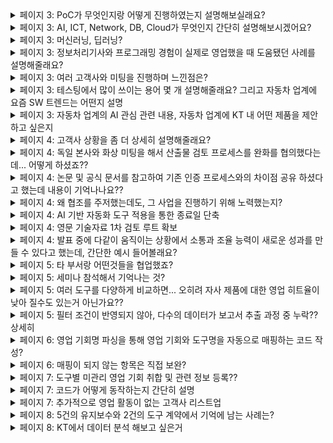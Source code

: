<details markdown = "1">
<summary>페이지 3: PoC가 무엇인지랑 어떻게 진행하였는지 설명해보실래요?</summary>
PoC(Proof of Concept)는 솔루션의 기능과 효용성을 실제 환경에서 검증해 보여주는 것입니다. <br>
PoC의 경우 도구 지원실에서 지원을 가는 시간이 오래걸려, 제가 그전에 간단하게 도구 사용법을 보여드리고자 시연을 진행하였습니다.<br>
</details>

<details markdown = "1">
<summary>페이지 3: AI, ICT, Network, DB, Cloud가 무엇인지 간단히 설명해보시겠어요?</summary>
AI는 컴퓨터가 인간과 유사한 문제 해결 능력을 갖출 수 있도록 하는 기술을 뜻합니다.<br>
ICT는 정보 기술(IT)과 통신 기술(CT)를 결합하여 데이터를 생성,전송,활용 하는 전반적인 기술을 뜻합니다.<br>
Network는 여러 장비나 시스템이 데이터를 주고받을 수 있게 연결하는 기술을 뜻하고, DB는 데이터를 구조화하여 저장하고 관리하는 시스템을 뜻합니다.<br>
Cloud는 인터넷을 통해 서버나 스토리지와 같은 컴퓨팅 자원등을 필요한 만큼 빌려쓸 수 있는 기술을 뜻합니다.<br>
<br>
AICT : ICT(정보 통신 기술) + AI<br>
</details>

<details markdown = "1">
<summary>페이지 3: 머신러닝, 딥러닝?</summary>
머신러닝은 컴퓨터가 명시적인 프로그래밍 없이, 데이터를 통해 패턴(수작업으로 특징 추출)을 학습하여 예측 또는 분류를 진행하는 것<br>
딥러닝은 머신러닝의 하위분야로, 데이터로부터 직접 특성을 추출하여 예측하거나 분류하는 기술 
</details>

<details markdown = "1">
<summary>페이지 3: 정보처리기사와 프로그래밍 경험이 실제로 영업했을 때 도움됐던 사례를 설명해줄래요?</summary>
고객분들께서 국제 표준 기반으로 프로젝트 외주를 맡기시고자 할때, 
정보처리기사에서 배웠던 V 모델이라는 개념이 많이 활용되었던 것 같습니다.<br>
예를들어 고객사분께서 아키텍처 설계까지는 저희가 하고 그 이후 프로세스를 외주를 맡길려한다! 라고 하셨을때<br>
아 그러면 단위 설계랑 구현부터 시스템 시험까지의 견적을 원하시는구나를 바로 캐치할 수 있었던 것 같습니다.<br>
<br>
실제 프로그래밍 경험은 샘플 코드를 기반으로 도구를 시연할때 도움이 많이 되었습니다.<br>
저 혼자 가서 영업 활동을 하더라도, 저에게 이 코드가 왜 표준 상 위반이 되는거죠? 라고 여쭤보셨을 때,<br>
현재 코드의 로직 또는 구조가 이렇기에 위반으로 도구상에서 검출되었다라고 말씀드릴 수 있었습니다.<br>
</details>

<details markdown = "1">
<summary>페이지 3: 여러 고객사와 미팅을 진행하며 느낀점은?</summary>
제가 여러 고객사와 미팅을 진행하면서 가장 크게 느낀점은 고객마다 니즈와 의사결정 구조가 전혀 다르다는 것이였습니다.<br>
어떤 고객은 기술 세부사항에 집중하는 반면, 또 다른 고객은 납품일정과 비용과 같은 현실적인 측면에 큰 관심을 보이셨습니다.<br>
그래서 단순히 제품 기능을 설명하는 것을 넘어, 고객분께서 담당하는 하드웨어, 포지션, 직무에 따라 대사를 바구고 관점이 맞추는 소통을 느꼈습니다.<br>
<br>
그리고 고객의 말 이면에 숨어있는 Pain Point나 니즈를 파악하려는 태도가 필요하다는 것을 체감했던 같습니다.<br>
<br>
ex) 이런 검증을 하려고 도구를 검토중 -> 요청하신 도구보단 다른 제품이 적합할때 소개 흐름을 자연스럽게 전환<br>
해외 완성차 업체를 대응하려고 사는데 좀 걱정이 되네요 -> 이에 대한 대응 사례를 정리해서 달라<br>
</details>

<details markdown = "1">
<summary>페이지 3: 테스팅에서 많이 쓰이는 용어 몇 개 설명해줄래요? 그리고 자동차 업계에 요즘 SW 트렌드는 어떤지 설명</summary>
정적분석과 동적분석에 대해 설명드리겠습니다.<br>
정적분석은 코드를 실제로 실행하지 않고 소스코드 자체를 분석해 런타임 에러, 코딩 규칙검사, 품질 메트릭을 검출하는 것 <br>
동적 분석은 코드를 실제로 실행시키면서 런타임 환경에서의 오류(메모리릭, 버퍼오버플로우)를 탐지하는 것<br>
단위 테스트는 개별 모듈이 정확히 동작하는지 확인하는 것이고, 통합 테스트는 모듈 간에 결합 시 정상적으로 작동하는지 확인하는 과정<br>
<br>
자동차 업계에 가장 화두는 SDV(Software Defined Vehicle) 입니다.<br>
SDV란 기존 하드웨어 중심이였던 자동차를 소프트웨어 개념으로 다룬 용어입니다.<br>
이를 통해 차량의 전반적인 성능 자체를 OTA(On the air)를 통해 업데이트하며, 고객 만족을 높일 수 있고, 기존처럼 수십 개 ECU를 두눈것이 아닌, 하나의 중앙 소프트웨어 모듈로 통합함으로서 SW 관련 비용을 절감하여 합리적인 가격에 고객들께 제공.
</details>

<details markdown = "1">
<summary>페이지 3: 자동차 업계의 AI 관심 관련 내용, 자동차 업계에 KT 내 어떤 제품을 제안하고 싶은지</summary>
우선 자율주행에 AI를 접목하려는 노력이 보였던 것 같습니다. AI 기반 컴퓨터 비전이나 딥러닝을 이용하여 라이다 센서 데이터를 실시간으로 분석하고, 차량이 스스로 판단제어를 할 수 있도록 노력하는 것 같습니다.<br>
그리고 생산 현장에서 수집되는 데이터 기반으로 불량이나 설비고장 예측을 수행해 라인 최적화에도 활용하고 있습니다.<br>
<br>
저는 KT 제품 중 HPC(클라우드 기반 고성능 컴퓨팅) 기반의 엔지니어링 플랫폼 서비스를 제안하고 싶습니다.<br>
최근 자동차 업계에서는 디지털 트윈을 기반으로 시뮬레이션을 진행하거나, 자율주행 데이터를 분석, 전장 부품의 가상 테스트를 위해 고성능 컴퓨팅 자원에 대한 수요가 늘어나고 있습니다.<br>
중견급 부품사나 연구 조직은 온프레미스 방식의 고사양 서버를 자체 구축하기엔 비용과 관리 부담이 큽니다.<br>
해당 기업들을 대상으로 유연한 클라우드 리소스를 제공하고, 엔드투엔드 연결로 보안성을 제공하는 엔지니어링 플랫폼 서비스를 제안해보고 싶습니다.<br>
</details>

<details markdown = "1">
<summary>페이지 4: 고객사 상황을 좀 더 상세히 설명해줄래요?</summary>
고객사는 독일에 본사를 둔 자동차 부품사였고, 한국 완성차 업체를 대상으로 한 사업 입찰에 참여하는 상황입니다.<br>
이때 고객사는 하드웨어 자체적으로는 경험이 풍부했지만, 한국 완성차 업체를 대상으로한 SW 경험이 없어 저희 쪽에 턴키 방식으로 외주를 맡긴하는 형태로 제안하고 있는 상황이였습니다.<br>
이를 위해 독일 본사와 한국 완성차 업체 모두에게 기술력 자료와 산출물 샘플을 전달해야했지만 몇가지 어려움이 있었습니다/<br>
우선 일반적으로 당사에서는 ASPICE라는 국제 프로세스의 CL1 수준까지 대응해보았지만, 이 프로젝트는 CL2 수준에 대응이 필요했습니다.<br>
또한 용역을 마친 후 완성차 업체의 검토외에도, 독일 고객사 내부의 이중적이고 까다로운 태도를 별도로 통과해야 했습니다.<br>
<br>
이러한 까다로운 상황에 걱정한 실무부서는 여러 이유를 바탕으로 협조를 주저하셨던 상황입니다.</br>  
</details>

<details markdown = "1">
<summary>페이지 4: 독일 본사와 화상 미팅을 해서 산출물 검토 프로세스를 완화를 협의했다는데... 어떻게 하셨죠??</summary>
기존에 다른 고객사에 제공했던 산출물 포맷을, 보안 이슈가 없는 범위 내에서 사전 공유한 후, 미팅을 진행하였습니다.<br>
미팅에서는 독일 본사에서 요청한 4개 항목 중 '추적성' 외에는, 저희가 기존에 수행하던 방식으로도 실효성을 확보할 수 있다는 점을 강조했고, 이 부분에 대해 상호 합의하여 검토 항목을 조정할 수 있었습니다.
</details>

<details markdown = "1">
<summary>페이지 4: 논문 및 공식 문서를 참고하여 기존 인증 프로세스와의 차이점 공유 하셨다고 했는데 내용이 기억나나요??</summary>
저희가 기존에 사업을 진행해봤던 레벨은 ASPICE CL1 기준이였습니다. 이는 보통 프로세스를 수행하엿는가? 여부에 초점을 두었다면 그 다음 레벨은 CL2의 경우 수행여부 뿐만 아니라, 프로세스 관리 체계를 확실히 구축해야 한다는 점에서 차이.
</details>

<details markdown = "1">
<summary>페이지 4: 왜 협조를 주저했는데도, 그 사업을 진행하기 위해 노력했는지?</summary>
저는 이 사업이 단순히 한 건의 프로젝트가 아니라 전략적으로 중요한 기회라고 판단했습니다.<br>
2021년 이후로 당사는 독일 고객사와의 계약 이력이 전무했고,
대부분 국내 OEM 중심의 내수 시장에 집중해왔기 때문에,
장기적으로 기업이 성장하고 외형을 키우기 위해서는 해외 고객사 기반을 확장할 필요가 있다고 생각했습니다.<br>
특히 독일 본사와 기술적인 신뢰를 확보해놓는다면,
비록 이번 사업은 수주에 실패하더라도 후속 기회로 이어질 수 있다고 판단해,
힘들더라도 내부를 설득하고 직접 대응하며 끝까지 추진했습니다.<br>  
</details>

<details markdown = "1">
<summary>페이지 4: AI 기반 자동화 도구 적용을 통한 종료일 단축</summary>
검증 쪽 한 부서에서는 현재 진행하고 있는 사업의 종료일보다 해당 사업 착수일이 더 빠른 상황이였습니다.<br>
이때 기존 사업 종료일을 앞 당기기 위해 타 부서에서 내부적으로 개발하여 사용 중인 AI 기반 자동화 도구 협조를 통해 종료일을 단축시킬 수 있었습니다.<br>
</details>

<details markdown = "1">
<summary>페이지 4: 영문 기술자료 1차 검토 루트 확보</summary>
당시 독일 본사에 계신 한국인 개발자 두 분께서 저희가 작성한 영문 기술 자료의 용어와 표현이 기술적으로 정확한지 1차로 검토해주실 수 있는 상황이었습니다.
덕분에 내부 커뮤니케이션 부담을 줄이고, 보다 신뢰도 높은 자료로 전달할 수 있었습니다.
</details>

<details markdown = "1">
<summary>페이지 4: 발표 중에 다같이 움직이는 상황에서 소통과 조율 능력이 새로운 성과를 만들 수 있다고 했는데, 간단한 예시 들어볼래요?</summary>
예를들어 통합 솔루션이 아닌, 여러 부서에서 담당하는 개별 솔루션을 합쳐서 제안 드린다고 했을 때<br>
각 조직에 정리된 자료와 기대효과를 전달하고, 일정이나 기술 우려가 있는 부서에는 사전 테스트나 PoC 진행으로 부담을 낮추는 방식으로 설득할 수 있을 것 같습니다.<br>
말씀드린 방식으로 협업을 이끌어낸다면 단순 패키지 제안이 아닌 고객 맞춤형 통합 솔루션을 제공드려 차별화된 경쟁력을 만들 수 있을것 같습니다.<br>
</details>

<details markdown = "1">
<summary>페이지 5: 타 부서랑 어떤것들을 협업했죠?</summary>
전략기획실과는 자료 구성과 가독성 개선 관련하여 협업을 진행하였고, 각 도구에 대한 연구소장님들과 기술적인 내용의 정확성 검토를 요청 드리고자 회의를 진행하였었습니다.<br>
마지막으로 법무팀과는 외부 공유 가능 여부 및 법적 리스크 검토를 요청드리고자 회의를 진행했었습니다.<br>
</details>

<details markdown = "1">
<summary>페이지 5: 세미나 참석해서 기억나는 것?</summary>
동적 시험을 진행할때 AI를 기반으로 테스트케이스를 자동으로 생성하는 세션이 기억에 남았었습니다.<br>
단순한 제품 소개가 아니라, 어떻게 고객이 기존 테스트 비용과 시간을 절감했는지 정량적으로 제시했던 점에서 인상깊었습니다.<br>
- Dspace, 파수, Vector라는 기업, qnx 블랙베리<br>
</details>

<details markdown = "1">
<summary>페이지 5: 여러 도구를 다양하게 비교하면... 오히려 자사 제품에 대한 영업 히트율이 낮아 질수도 있는거 아닌가요?? </summary>
네, 말씀하신 우려도 충분히 공감합니다.
제가 생각하는 세일즈는 객관적인 비교 자료를 기반으로, 고객의 니즈에 맞는 방향을 함께 고민하는 것이 오히려 신뢰를 쌓고 장기적인 관계를 만드는 길이라고 생각합니다.
<br>
실제로도 “우리 상황에서는 외산 제품보다 당사 솔루션이 더 적합하겠네요”라는 고객의 반응을 끌어내며, 오히려 저희 제품의 강점을 명확히 부각시킬 수 있었고, 이후 다른 도구나 기술용역 사업으로도 연결된 경험이 있습니다.
<br>
그리고 솔직히 말씀드리면, 고객의 실제 사용 환경 및 니즈를 먼저 파악한 뒤 불필요한 기능이지만 당사가 조금 불리한 항목인 경우,그 기능은 비교표에서 제외하고 전달드리기도 했습니다.
<br>
</details>


<details markdown = "1">
<summary>페이지 5: 필터 조건이 반영되지 않아, 다수의 데이터가 보고서 추출 과정 중 누락?? 상세히 </summary>
세일즈포스에서 도구 영업 기회를 추출할때는 '도구명'이나 '제품, 계약 관련 항목의 입력값을" 기준으로 필터링을 합니다.<br>
그런데 2018년 이전에 등록된 도구 영업 기회의 경우, 이 두가지 항목이 모두 누락되어 있어 필터 조건을 충족하지 못했고, 그로 인해 보고서 추출 시 해당 영업 기회가 포함되지 않는 문제가 있었습니다.<br>
저는 이 누락된 데이터를 식별하고 보완하기 위해 해당 프로젝트를 기획하고 진행하게 되었습니다.<br>
<br>
</details>

<details markdown = "1">
<summary>페이지 6: 영업 기회명 파싱을 통해 영업 기회와 도구명을 자동으로 매핑하는 코드 작성?</summary>
도구명이 A라고 가정했을 때, 과거의 영업 기회명에는 A라는 명칭이 아닌 도구의 사용 목적이나 대응 가능한 국제 표준이 기재된 경우가 많았습니다.
이로 인해 도구명을 기준으로 데이터를 조회할 경우 누락되는 사례가 자주 발생했습니다.
그래서 저는 영업 기회명을 파싱하고, 텍스트 유사도를 기반으로 도구명을 자동 매핑해 "도구명_유지보수" 또는 "도구명_구매" 형식으로 통일하는 코드를 작성해 일관되게 정리하였습니다.
</details>

<details markdown = "1">
<summary>페이지 6: 매핑이 되지 않는 항목은 직접 보완?</summary>
예를 한가지 설명드리자면, 자동차에는 ISO 26262라는 표준이 있고, 이를 대응하기 위해서는 다양한 도구들이 필요합니다.<br>
하지만 영업기회명에 "ISO 26262 대응을 위한 도구 구매"라고 적혀있는 경우, 해당 영업기회가 어떤 도구를 구입한것인지, 코드상으로 분류가 어려웠습니다.<br>
그래서 그 당시 담당했던 영업사원에게 어떤 도구를 판매하였는지 질문하고 반영하는 과정을 거치게 되었습니다.<br>
</details>

<details markdown = "1">
<summary>페이지 7: 도구별 미관리 영업 기회 취합 및 관련 정보 등록??</summary>
여기서 미관리 영업 기회 취합한 후, 추후 데이터 추출이 가능하도록 영업 기회명과 제품 분류 및 계약과 관련된 값을 일괄적으로 변경한 것입니다.  
</details>

<details markdown = "1">
<summary>페이지 7: 코드가 어떻게 동작하는지 간단히 설명</summary>
먼저, 저희 회사는 도구뿐만 아니라 외주 SW 개발, 3자 검증, 컨설팅 등 다양한 사업을 병행하고 있습니다.<br>
그런데 도구 관련 영업기회만 선별하려면, 영업기회명에 적힌 사업 유형을 기준으로 분류해야 했습니다.<br>
<br>
그래서 첫 번째 단계는, 영업기회명에 ‘외주’, ‘컨설팅’, ‘검증’ 등 도구 외 사업을 나타내는 키워드가 포함된 경우는 제외하는 방식으로 코드를 작성했습니다.<br>
<br>
두 번째 단계는, 남은 영업기회들을 코드가 한 줄씩 읽으면서, 해당 내용이 어떤 도구를 의미하고, 어떤 계약인지를(예: 유지보수, 구매) 담고 있는지 분석합니다. <br>
예를 들어 "정적 분석 유지보수"처럼 도구명이 직접 적혀 있진 않아도, 해당 도구의 기능과 계약 종류가 파악되면 자동으로 "도구명_유지보수" 형식으로 영업기회명을 변경하게 됩니다.<br>
<br>
마지막으로 이렇게 매핑된 결과를 엑셀 파일로 다시 출력해서, 세일즈포스에 일괄 반영할 수 있도록 했습니다.
</details>

<details markdown = "1">
<summary>페이지 7: 추가적으로 영업 활동이 없는 고객사 리스트업</summary>
해당 프로젝트를 진행하던 중, 미관리된 영업 기회를 보유한 고객사가 현재까지도 영업이 이어지고 있는지 의문이 들었습니다.
그래서 추가적으로 최근 3년간 매출이 발생하지 않은 고객사가 있는지 확인했고, 이를 기반으로 영업 활동이 중단된 고객사를 리스트업해 타겟팅 대상으로 새롭게 정리해보게 되었습니다.
</details>

<details markdown="1">
<summary>페이지 8: 5건의 유지보수와 2건의 도구 계약에서 기억에 남는 사례는?</summary>

<strong>🟦 유지보수 계약 사례</strong>  
2017년 내부 횡령 사건으로 인해 해당 연도에는 비용 집행이 전면 중단되어 유지보수 계약이 체결되지 않았고, 이후로도 별도 계약 없이 도구를 꾸준히 사용해오던 고객사였습니다.  <br>
그럼에도 불구하고 도구는 계속 사용 중인 상황을 파악하여 저는 해당 고객사에 **사용 중인 버전 이후 릴리즈된 기능**을 정리해 전달드렸습니다. <br> 
특히, 고객이 사용하는 Jenkins라는 CI/CD 툴과 연동해 테스트 결과를 관리할 수 있는 기능이 큰 관심을 끌었습니다. 결국 해당 기능이 고객의 업무 방식에 적합하다고 판단되어, **유지보수 계약으로 이어진 사례**입니다.

<br>
<strong>🟧 도구 신규 계약 사례</strong>  
한 고객사는 **자원 사용량 검증**이라는 항목을 대응하기 위해 외산 도구 도입을 검토 중이었습니다.  
하지만 외산 도구의 가격이 너무 높아 내부적으로 부담이 크던 상황이었고,  
이때 저는 **50% 이상 저렴한 당사 도구**를 제안드렸습니다.  
외산 도구는 글로벌 OEM 대응까지 가능하지만, 당사 도구는 **국내 OEM에만 최적화된 제품**이었습니다.  
다행히 향후 몇년간 고객분께서는 국내 OEM만을 대상으로 한 사업을 수행 중이었고,  
**비용 효율성과 실제 용도 적합성**을 고려해 당사 도구로 최종 계약이 성사되었습니다.
</details>

<details markdown = "1">
<summary>페이지 8: KT에서 데이터 분석 해보고 싶은거</summary>
기회가 된다면 솔루션 관심도와 실제 계약 전환의 상관관계를 한번 보고 싶다.<br>
예를들어 과거 AICC나 페이퍼리스에 관심을 보였던 고객들 중 실제 게약까지 이어진 고객과 그렇지 못한 고객을 나눠서<br>
미팅 횟수, 업종, 고객사 규모 등의 요소와 어떤 상관관계가 있는지 분석하면 앞으로 영업이나 제안 리소스를 어디에 더 집중할지 전력적인 방향을 수립하는데 참고가 될것 같다.<br>
<br>
제가 필드에서 느끼기에, 중견급 자동차 부품사나 연구 조직은 온프레미스 방식의 고성능 서버를 구축하는 데 비용·인력 측면에서 부담을 크게 느끼고 있고<br>
최근에는 시뮬레이션 데이터(실차 테스트는 돈이 많이 듬)를 클라우드 기반으로 관리하거나 분석하는 방식으로 전환하는 것에 관심이 있었던 것으로 기억합니다.<br>
KT의 cloudflex 플랫폼이 니즈에 적합할 것 같아, 과거 자동차 도메인 고객사의 영업 이력을 확인<br> 후 맞춤형으로 다시 제안드리거나, 제안 드리지 않은 고객을 대상으로 미팅을 진행해보고 싶다.<br> 
</details>
























